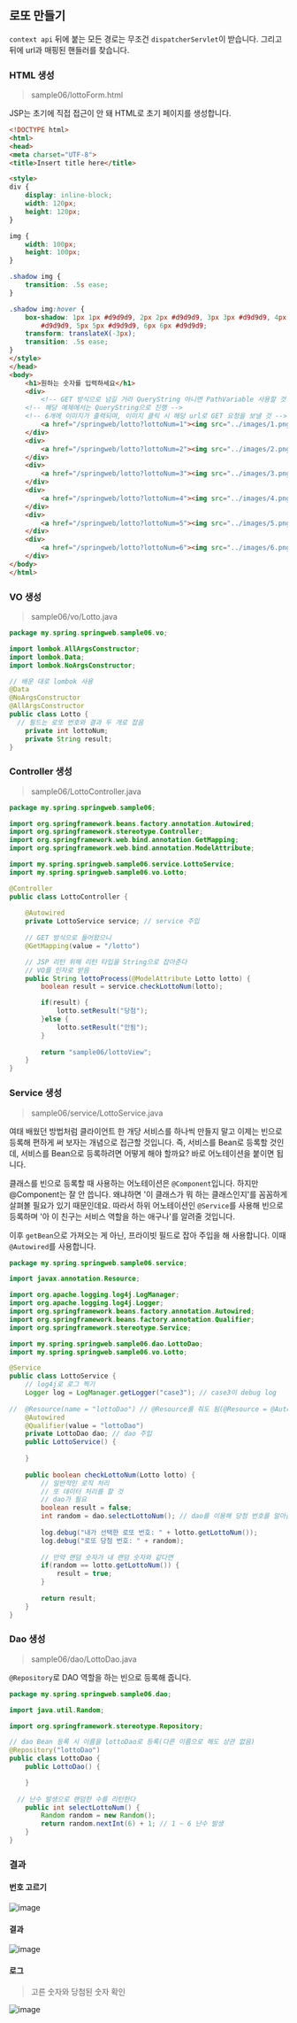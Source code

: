 ## 로또 만들기

<code>context api</code> 뒤에 붙는 모든 경로는 무조건 <code>dispatcherServlet</code>이 받습니다. 그리고 뒤에 url과 매핑된 핸들러를 찾습니다.

### HTML 생성
> sample06/lottoForm.html

JSP는 초기에 직접 접근이 안 돼 HTML로 초기 페이지를 생성합니다.

```html
<!DOCTYPE html>
<html>
<head>
<meta charset="UTF-8">
<title>Insert title here</title>

<style>
div {
	display: inline-block;
	width: 120px;
	height: 120px;
}

img {
	width: 100px;
	height: 100px;
}

.shadow img {
	transition: .5s ease;
}

.shadow img:hover {
	box-shadow: 1px 1px #d9d9d9, 2px 2px #d9d9d9, 3px 3px #d9d9d9, 4px 4px
		#d9d9d9, 5px 5px #d9d9d9, 6px 6px #d9d9d9;
	transform: translateX(-3px);
	transition: .5s ease;
}
</style>
</head>
<body>
	<h1>원하는 숫자를 입력하세요</h1>
	<div>
		<!-- GET 방식으로 넘길 거라 QueryString 아니면 PathVariable 사용할 것 -->
    <!-- 해당 예제에서는 QueryString으로 진행 -->
    <!-- 6개에 이미지가 출력되며, 이미지 클릭 시 해당 url로 GET 요청을 보낼 것 -->
		<a href="/springweb/lotto?lottoNum=1"><img src="../images/1.png"></a>
	</div>
	<div>
		<a href="/springweb/lotto?lottoNum=2"><img src="../images/2.png"></a>
	</div>
	<div>
		<a href="/springweb/lotto?lottoNum=3"><img src="../images/3.png"></a>
	</div>
	<div>
		<a href="/springweb/lotto?lottoNum=4"><img src="../images/4.png"></a>
	</div>
	<div>
		<a href="/springweb/lotto?lottoNum=5"><img src="../images/5.png"></a>
	</div>
	<div>
		<a href="/springweb/lotto?lottoNum=6"><img src="../images/6.png"></a>
	</div>
</body>
</html>
```

### VO 생성
> sample06/vo/Lotto.java

```java
package my.spring.springweb.sample06.vo;

import lombok.AllArgsConstructor;
import lombok.Data;
import lombok.NoArgsConstructor;

// 배운 대로 lombok 사용
@Data
@NoArgsConstructor
@AllArgsConstructor
public class Lotto {
  // 필드는 로또 번호와 결과 두 개로 잡음
	private int lottoNum;
	private String result;
}

```

### Controller 생성
> sample06/LottoController.java

```java
package my.spring.springweb.sample06;

import org.springframework.beans.factory.annotation.Autowired;
import org.springframework.stereotype.Controller;
import org.springframework.web.bind.annotation.GetMapping;
import org.springframework.web.bind.annotation.ModelAttribute;

import my.spring.springweb.sample06.service.LottoService;
import my.spring.springweb.sample06.vo.Lotto;

@Controller
public class LottoController {
	
	@Autowired
	private LottoService service; // service 주입
	
	// GET 방식으로 들어왔으니
	@GetMapping(value = "/lotto")

	// JSP 리턴 위해 리턴 타입을 String으로 잡아준다
	// VO를 인자로 받음
	public String lottoProcess(@ModelAttribute Lotto lotto) {
		boolean result = service.checkLottoNum(lotto);

		if(result) {
			lotto.setResult("당첨");
		}else {
			lotto.setResult("안됨");
		}
		
		return "sample06/lottoView";
	}
}
```

### Service 생성
> sample06/service/LottoService.java

여태 배웠던 방법처럼 클라이언트 한 개당 서비스를 하나씩 만들지 말고 이제는 빈으로 등록해 편하게 써 보자는 개념으로 접근할 것입니다. 즉, 서비스를 Bean로 등록할 것인데, 서비스를 Bean으로 등록하려면 어떻게 해야 할까요? 바로 어노테이션을 붙이면 됩니다.
 
클래스를 빈으로 등록할 때 사용하는 어노테이션은 <code>@Component</code>입니다. 하지만 @Component는 잘 안 씁니다. 왜냐하면 '이 클래스가 뭐 하는 클래스인지'를 꼼꼼하게 살펴볼 필요가 있기 때문인데요. 따라서 하위 어노테이션인 <code>@Service</code>를 사용해 빈으로 등록하며 '아 이 친구는 서비스 역할을 하는 애구나'를 알려줄 것입니다.

이후 <code>getBean</code>으로 가져오는 게 아닌, 프라이빗 필드로 잡아 주입을 해 사용합니다. 이때 <code>@Autowired</code>를 사용합니다.

```java
package my.spring.springweb.sample06.service;

import javax.annotation.Resource;

import org.apache.logging.log4j.LogManager;
import org.apache.logging.log4j.Logger;
import org.springframework.beans.factory.annotation.Autowired;
import org.springframework.beans.factory.annotation.Qualifier;
import org.springframework.stereotype.Service;

import my.spring.springweb.sample06.dao.LottoDao;
import my.spring.springweb.sample06.vo.Lotto;

@Service
public class LottoService {
	// log4j로 로그 찍기
	Logger log = LogManager.getLogger("case3"); // case3이 debug log
	
//	@Resource(name = "lottoDao") // @Resource를 줘도 됨(@Resource = @Autowired + @Qualifier)
	@Autowired
	@Qualifier(value = "lottoDao")
	private LottoDao dao; // dao 주입
	public LottoService() {
		
	}
	
	public boolean checkLottoNum(Lotto lotto) {
		// 일반적인 로직 처리 
		// 또 데이터 처리를 할 것 
		// dao가 필요
		boolean result = false;
		int random = dao.selectLottoNum(); // dao를 이용해 당첨 번호를 알아올 것
		
		log.debug("내가 선택한 로또 번호: " + lotto.getLottoNum());
		log.debug("로또 당첨 번호: " + random);
		
		// 만약 랜덤 숫자가 내 랜덤 숫자와 같다면
		if(random == lotto.getLottoNum()) {
			result = true;
		}
		
		return result;
	}
}
```

### Dao 생성
> sample06/dao/LottoDao.java

<code>@Repository</code>로 DAO 역할을 하는 빈으로 등록해 줍니다.

```java
package my.spring.springweb.sample06.dao;

import java.util.Random;

import org.springframework.stereotype.Repository;

// dao Bean 등록 시 이름을 lottoDao로 등록(다른 이름으로 해도 상관 없음)
@Repository("lottoDao")
public class LottoDao {
	public LottoDao() {

	}
	
  // 난수 발생으로 랜덤한 수를 리턴한다
	public int selectLottoNum() {
		Random random = new Random();
		return random.nextInt(6) + 1; // 1 ~ 6 난수 발생
	}
}
```

### 결과

#### 번호 고르기
![image](https://user-images.githubusercontent.com/85447054/221797945-12d67043-c81a-4362-995d-4c021128a865.png)

#### 결과
![image](https://user-images.githubusercontent.com/85447054/221797995-c7d079e7-e075-4ffa-9bcd-09b3eab327b0.png)

#### 로그
> 고른 숫자와 당첨된 숫자 확인

![image](https://user-images.githubusercontent.com/85447054/221798022-137e5c54-b6ca-40f3-8430-6e6be4ad7842.png)
